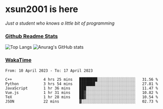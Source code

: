 # xsun2001 is here

*Just a student who knows a little bit of programming*

### [Github Readme Stats](https://github.com/anuraghazra/github-readme-stats)

![Top Langs](https://github-readme-stats.vercel.app/api/top-langs/?username=xsun2001&layout=compact&theme=radical) ![Anurag's GitHub stats](https://github-readme-stats.vercel.app/api?username=xsun2001&show_icons=true&theme=radical)

### [WakaTime](https://wakatime.com)

<!--START_SECTION:waka-->

```text
From: 10 April 2023 - To: 17 April 2023

C++              4 hrs 25 mins   ████████░░░░░░░░░░░░░░░░░   31.56 %
Python           3 hrs 54 mins   ███████░░░░░░░░░░░░░░░░░░   27.81 %
JavaScript       1 hr 36 mins    ███░░░░░░░░░░░░░░░░░░░░░░   11.47 %
Vue.js           1 hr 31 mins    ██▓░░░░░░░░░░░░░░░░░░░░░░   10.82 %
TeX              1 hr 28 mins    ██▓░░░░░░░░░░░░░░░░░░░░░░   10.54 %
JSON             22 mins         ▓░░░░░░░░░░░░░░░░░░░░░░░░   02.73 %
```

<!--END_SECTION:waka-->
